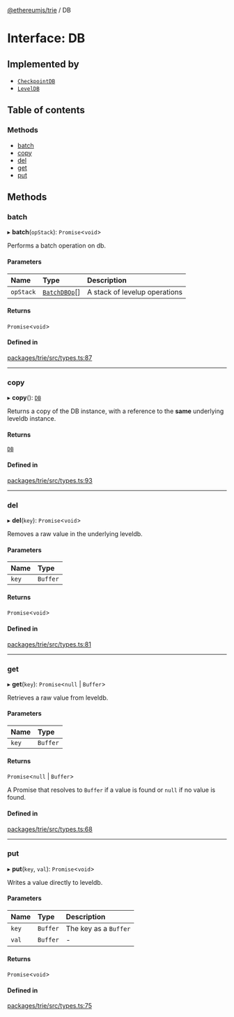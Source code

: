 [@ethereumjs/trie](../README.md) / DB

# Interface: DB

## Implemented by

- [`CheckpointDB`](../classes/CheckpointDB.md)
- [`LevelDB`](../classes/LevelDB.md)

## Table of contents

### Methods

- [batch](DB.md#batch)
- [copy](DB.md#copy)
- [del](DB.md#del)
- [get](DB.md#get)
- [put](DB.md#put)

## Methods

### batch

▸ **batch**(`opStack`): `Promise`<`void`\>

Performs a batch operation on db.

#### Parameters

| Name | Type | Description |
| :------ | :------ | :------ |
| `opStack` | [`BatchDBOp`](../README.md#batchdbop)[] | A stack of levelup operations |

#### Returns

`Promise`<`void`\>

#### Defined in

[packages/trie/src/types.ts:87](https://github.com/faustbrian/ethereumjs-monorepo/blob/master/packages/trie/src/types.ts#L87)

___

### copy

▸ **copy**(): [`DB`](DB.md)

Returns a copy of the DB instance, with a reference
to the **same** underlying leveldb instance.

#### Returns

[`DB`](DB.md)

#### Defined in

[packages/trie/src/types.ts:93](https://github.com/faustbrian/ethereumjs-monorepo/blob/master/packages/trie/src/types.ts#L93)

___

### del

▸ **del**(`key`): `Promise`<`void`\>

Removes a raw value in the underlying leveldb.

#### Parameters

| Name | Type |
| :------ | :------ |
| `key` | `Buffer` |

#### Returns

`Promise`<`void`\>

#### Defined in

[packages/trie/src/types.ts:81](https://github.com/faustbrian/ethereumjs-monorepo/blob/master/packages/trie/src/types.ts#L81)

___

### get

▸ **get**(`key`): `Promise`<``null`` \| `Buffer`\>

Retrieves a raw value from leveldb.

#### Parameters

| Name | Type |
| :------ | :------ |
| `key` | `Buffer` |

#### Returns

`Promise`<``null`` \| `Buffer`\>

A Promise that resolves to `Buffer` if a value is found or `null` if no value is found.

#### Defined in

[packages/trie/src/types.ts:68](https://github.com/faustbrian/ethereumjs-monorepo/blob/master/packages/trie/src/types.ts#L68)

___

### put

▸ **put**(`key`, `val`): `Promise`<`void`\>

Writes a value directly to leveldb.

#### Parameters

| Name | Type | Description |
| :------ | :------ | :------ |
| `key` | `Buffer` | The key as a `Buffer` |
| `val` | `Buffer` | - |

#### Returns

`Promise`<`void`\>

#### Defined in

[packages/trie/src/types.ts:75](https://github.com/faustbrian/ethereumjs-monorepo/blob/master/packages/trie/src/types.ts#L75)
